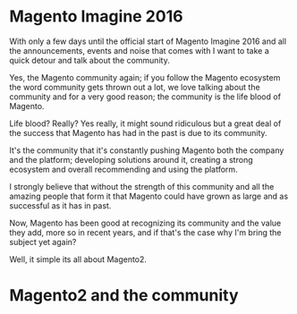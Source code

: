 # Magento Imagine 2016

With only a few days until the official start of Magento Imagine 2016 and all the announcements, events and noise that comes with I want to take a quick detour and talk about the community.

Yes, the Magento community again; if you follow the Magento ecosystem the word community gets thrown out a lot, we love talking about the community and for a very good reason; the community is the life blood of Magento. 

Life blood? Really? Yes really, it might sound ridiculous but a great deal of the success that Magento has had in the past is due to its community.

It's the community that it's constantly pushing Magento both the company and the platform; developing solutions around it, creating a strong ecosystem and overall recommending and using the platform.

I strongly believe that without the strength of this community and all the amazing people that form it that Magento could have grown as large and as successful as it has in past.

Now, Magento has been good at recognizing its community and the value they add, more so in recent years, and if that's the case why I'm bring the subject yet again?

Well, it simple its all about Magento2. 

# Magento2 and the community

 

